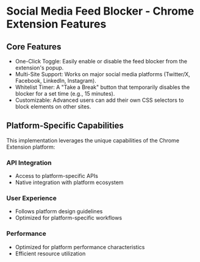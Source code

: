 # Social Media Feed Blocker - Chrome Extension Features

## Core Features
- One-Click Toggle: Easily enable or disable the feed blocker from the extension's popup.
- Multi-Site Support: Works on major social media platforms (Twitter/X, Facebook, LinkedIn, Instagram).
- Whitelist Timer: A "Take a Break" button that temporarily disables the blocker for a set time (e.g., 15 minutes).
- Customizable: Advanced users can add their own CSS selectors to block elements on other sites.

## Platform-Specific Capabilities
This implementation leverages the unique capabilities of the Chrome Extension platform:

### API Integration
- Access to platform-specific APIs
- Native integration with platform ecosystem

### User Experience
- Follows platform design guidelines
- Optimized for platform-specific workflows

### Performance
- Optimized for platform performance characteristics
- Efficient resource utilization
